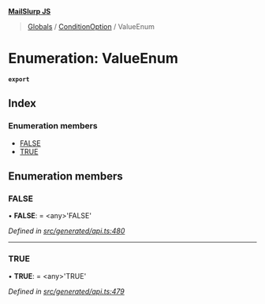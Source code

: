**[MailSlurp JS](../README.md)**

> [Globals](../README.md) / [ConditionOption](../modules/conditionoption.md) / ValueEnum

# Enumeration: ValueEnum

**`export`** 

## Index

### Enumeration members

* [FALSE](conditionoption.valueenum.md#false)
* [TRUE](conditionoption.valueenum.md#true)

## Enumeration members

### FALSE

•  **FALSE**:  = \<any>'FALSE'

*Defined in [src/generated/api.ts:480](https://github.com/mailslurp/mailslurp-client/blob/b27590b/src/generated/api.ts#L480)*

___

### TRUE

•  **TRUE**:  = \<any>'TRUE'

*Defined in [src/generated/api.ts:479](https://github.com/mailslurp/mailslurp-client/blob/b27590b/src/generated/api.ts#L479)*
